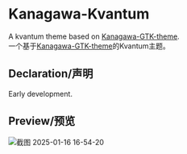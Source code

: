 # Kanagawa-Kvantum  
A kvantum theme based on [Kanagawa-GTK-theme](https://github.com/Fausto-Korpsvart/Kanagawa-GKT-Theme).  
一个基于[Kanagawa-GTK-theme](https://github.com/Fausto-Korpsvart/Kanagawa-GKT-Theme)的Kvantum主题。  

## Declaration/声明  
Early development.

## Preview/预览  
![截图 2025-01-16 16-54-20](https://github.com/user-attachments/assets/a4f0924a-58da-400a-9d25-2bc2a7cf34ad)
